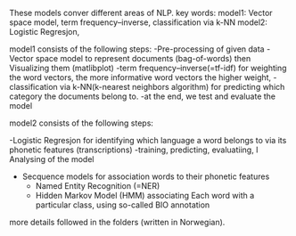 These models conver different areas of NLP.
key words:
model1:  Vector space model, term frequency–inverse, classification via k-NN
model2: Logistic Regresjon, 



model1 consists of the following steps:
  -Pre-processing of given data
  -Vector space model to represent documents (bag-of-words) then  Visualizing them (matlibplot) 
  -term frequency–inverse(=tf-idf) for weighting the word vectors, the more informative word vectors the higher weight, 
  -classification via k-NN(k-nearest neighbors algorithm) for predicting which category the documents belong to. 
  -at the end, we test and  evaluate the model
  
 


model2 consists of the following steps:

-Logistic Regresjon for identifying which language a word belongs to via its phonetic features (transcriptions) 
  -training, predicting, evaluatiing, l Analysing of the model
  
- Secquence models for association words to their phonetic features
  - Named Entity Recognition (=NER)
  - Hidden Markov Model (HMM) associating Each word with a particular class, 
    using so-called BIO annotation
 
 
 more details followed  in the folders (written in Norwegian).
 
